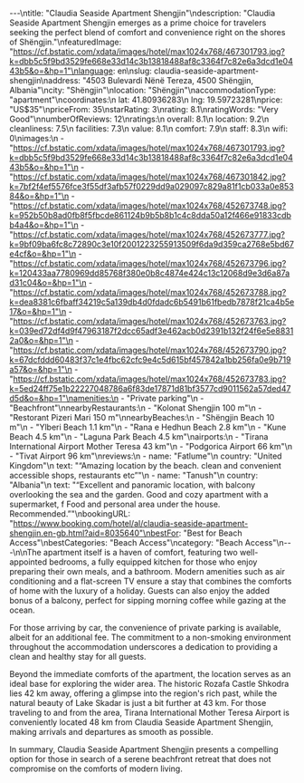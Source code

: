---\ntitle: "Claudia Seaside Apartment Shengjin"\ndescription: "Claudia Seaside Apartment Shengjin emerges as a prime choice for travelers seeking the perfect blend of comfort and convenience right on the shores of Shëngjin."\nfeaturedImage: "https://cf.bstatic.com/xdata/images/hotel/max1024x768/467301793.jpg?k=dbb5c5f9bd3529fe668e33d14c3b13818488af8c3364f7c82e6a3dcd1e0443b5&o=&hp=1"\nlanguage: en\nslug: claudia-seaside-apartment-shengjin\naddress: "4503 Bulevardi Nënë Tereza, 4500 Shëngjin, Albania"\ncity: "Shëngjin"\nlocation: "Shëngjin"\naccommodationType: "apartment"\ncoordinates:\n  lat: 41.80936283\n  lng: 19.59723281\nprice: "US$35"\npriceFrom: 35\nstarRating: 3\nrating: 8.1\nratingWords: "Very Good"\nnumberOfReviews: 12\nratings:\n  overall: 8.1\n  location: 9.2\n  cleanliness: 7.5\n  facilities: 7.3\n  value: 8.1\n  comfort: 7.9\n  staff: 8.3\n  wifi: 0\nimages:\n  - "https://cf.bstatic.com/xdata/images/hotel/max1024x768/467301793.jpg?k=dbb5c5f9bd3529fe668e33d14c3b13818488af8c3364f7c82e6a3dcd1e0443b5&o=&hp=1"\n  - "https://cf.bstatic.com/xdata/images/hotel/max1024x768/467301842.jpg?k=7bf2f4ef5576fce3f55df3afb57f0229dd9a029097c829a81f1cb033a0e85384&o=&hp=1"\n  - "https://cf.bstatic.com/xdata/images/hotel/max1024x768/452673748.jpg?k=952b50b8ad0fb8f5fbcde861124b9b5b8b1c4c8dda50a12f466e91833cdbb4a4&o=&hp=1"\n  - "https://cf.bstatic.com/xdata/images/hotel/max1024x768/452673777.jpg?k=9bf09ba6fc8c72890c3e10f2001223255913509f6da9d359ca2768e5bd67e4cf&o=&hp=1"\n  - "https://cf.bstatic.com/xdata/images/hotel/max1024x768/452673796.jpg?k=120433aa7780969dd85768f380e0b8c4874e424c13c12068d9e3d6a87ad31c04&o=&hp=1"\n  - "https://cf.bstatic.com/xdata/images/hotel/max1024x768/452673788.jpg?k=dea8381c6fbaff34219c5a139db4d0fdadc6b5491b61fbedb7878f21ca4b5e17&o=&hp=1"\n  - "https://cf.bstatic.com/xdata/images/hotel/max1024x768/452673763.jpg?k=039ed72df4d9f47963187f2dcc65adf3e462acb0d2391b132f24f6e5e88312a0&o=&hp=1"\n  - "https://cf.bstatic.com/xdata/images/hotel/max1024x768/452673790.jpg?k=67dcfddd60483f37c1e4fbc62cfc9e4c5d615bf457842a1bb256fa0e9b719a57&o=&hp=1"\n  - "https://cf.bstatic.com/xdata/images/hotel/max1024x768/452673783.jpg?k=5ed24ff75e1b22227048786a6f83de17871d81bf3577cd9011562a57ded47d5d&o=&hp=1"\namenities:\n  - "Private parking"\n  - "Beachfront"\nnearbyRestaurants:\n  - "Kolonat Shengjin 100 m"\n  - "Restorant Pizeri Mari 150 m"\nnearbyBeaches:\n  - "Shëngjin Beach 10 m"\n  - "Ylberi Beach 1.1 km"\n  - "Rana e Hedhun Beach 2.8 km"\n  - "Kune Beach 4.5 km"\n  - "Laguna Park Beach 4.5 km"\nairports:\n  - "Tirana International Airport Mother Teresa 43 km"\n  - "Podgorica Airport 66 km"\n  - "Tivat Airport 96 km"\nreviews:\n  - name: "Fatlume"\n    country: "United Kingdom"\n    text: "“Amazing location by the beach. clean and convenient accessible shops, restaurants etc”"\n  - name: "Tanush"\n    country: "Albania"\n    text: "“Excellent and panoramic location, with balcony overlooking the sea and the garden. Good and cozy apartment with a supermarket, f Food and personal area under the house. Recommended.”"\nbookingURL: "https://www.booking.com/hotel/al/claudia-seaside-apartment-shengjin.en-gb.html?aid=8035640"\nbestFor: "Best for Beach Access"\nbestCategories: "Beach Access"\ncategory: "Beach Access"\n---\n\nThe apartment itself is a haven of comfort, featuring two well-appointed bedrooms, a fully equipped kitchen for those who enjoy preparing their own meals, and a bathroom. Modern amenities such as air conditioning and a flat-screen TV ensure a stay that combines the comforts of home with the luxury of a holiday. Guests can also enjoy the added bonus of a balcony, perfect for sipping morning coffee while gazing at the ocean.

For those arriving by car, the convenience of private parking is available, albeit for an additional fee. The commitment to a non-smoking environment throughout the accommodation underscores a dedication to providing a clean and healthy stay for all guests.

Beyond the immediate comforts of the apartment, the location serves as an ideal base for exploring the wider area. The historic Rozafa Castle Shkodra lies 42 km away, offering a glimpse into the region's rich past, while the natural beauty of Lake Skadar is just a bit further at 43 km. For those traveling to and from the area, Tirana International Mother Teresa Airport is conveniently located 48 km from Claudia Seaside Apartment Shengjin, making arrivals and departures as smooth as possible.

In summary, Claudia Seaside Apartment Shengjin presents a compelling option for those in search of a serene beachfront retreat that does not compromise on the comforts of modern living.